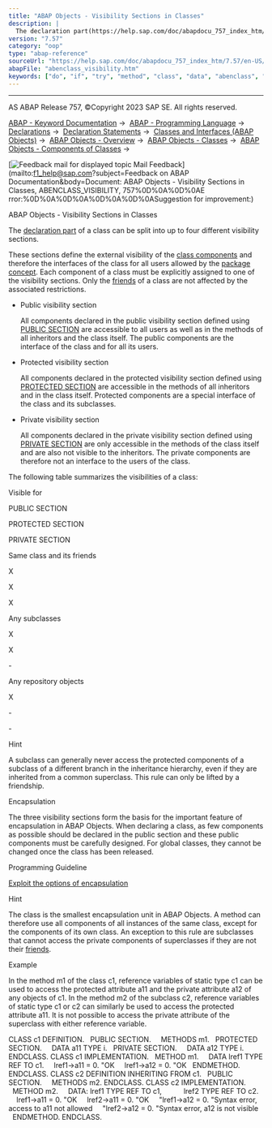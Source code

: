 ```yaml
---
title: "ABAP Objects - Visibility Sections in Classes"
description: |
  The declaration part(https://help.sap.com/doc/abapdocu_757_index_htm/7.57/en-US/abendeclaration_part_glosry.htm 'Glossary Entry') of a class can be split into up to four different visibility sections. These sections define the external visibility of the class components(https://help.sap.com/doc/
version: "7.57"
category: "oop"
type: "abap-reference"
sourceUrl: "https://help.sap.com/doc/abapdocu_757_index_htm/7.57/en-US/abenclass_visibility.htm"
abapFile: "abenclass_visibility.htm"
keywords: ["do", "if", "try", "method", "class", "data", "abenclass", "visibility"]
---
```


* * *

AS ABAP Release 757, ©Copyright 2023 SAP SE. All rights reserved.

[ABAP - Keyword Documentation](https://help.sap.com/doc/abapdocu_757_index_htm/7.57/en-US/abenabap.htm) →  [ABAP - Programming Language](https://help.sap.com/doc/abapdocu_757_index_htm/7.57/en-US/abenabap_reference.htm) →  [Declarations](https://help.sap.com/doc/abapdocu_757_index_htm/7.57/en-US/abendeclarations.htm) →  [Declaration Statements](https://help.sap.com/doc/abapdocu_757_index_htm/7.57/en-US/abenabap_declarations.htm) →  [Classes and Interfaces (ABAP Objects)](https://help.sap.com/doc/abapdocu_757_index_htm/7.57/en-US/abenclasses_and_interfaces.htm) →  [ABAP Objects - Overview](https://help.sap.com/doc/abapdocu_757_index_htm/7.57/en-US/abenabap_objects_oview.htm) →  [ABAP Objects - Classes](https://help.sap.com/doc/abapdocu_757_index_htm/7.57/en-US/abenclasses.htm) →  [ABAP Objects - Components of Classes](https://help.sap.com/doc/abapdocu_757_index_htm/7.57/en-US/abenclass_components.htm) → 

 [![](Mail.gif?object=Mail.gif&sap-language=EN "Feedback mail for displayed topic") Mail Feedback](mailto:f1_help@sap.com?subject=Feedback on ABAP Documentation&body=Document: ABAP Objects - Visibility Sections in Classes, ABENCLASS_VISIBILITY, 757%0D%0A%0D%0AE
rror:%0D%0A%0D%0A%0D%0A%0D%0ASuggestion for improvement:)

ABAP Objects - Visibility Sections in Classes

The [declaration part](https://help.sap.com/doc/abapdocu_757_index_htm/7.57/en-US/abendeclaration_part_glosry.htm "Glossary Entry") of a class can be split into up to four different visibility sections.

These sections define the external visibility of the [class components](https://help.sap.com/doc/abapdocu_757_index_htm/7.57/en-US/abenclass_components.htm) and therefore the interfaces of the class for all users allowed by the [package concept](https://help.sap.com/doc/abapdocu_757_index_htm/7.57/en-US/abenpackage_concept_glosry.htm "Glossary Entry"). Each component of a class must be explicitly assigned to one of the visibility sections. Only the [friends](https://help.sap.com/doc/abapdocu_757_index_htm/7.57/en-US/abenfriend_glosry.htm "Glossary Entry") of a class are not affected by the associated restrictions.

-   Public visibility section
    
    All components declared in the public visibility section defined using [PUBLIC SECTION](https://help.sap.com/doc/abapdocu_757_index_htm/7.57/en-US/abappublic.htm) are accessible to all users as well as in the methods of all inheritors and the class itself. The public components are the interface of the class and for all its users.
    
-   Protected visibility section
    
    All components declared in the protected visibility section defined using [PROTECTED SECTION](https://help.sap.com/doc/abapdocu_757_index_htm/7.57/en-US/abapprotected.htm) are accessible in the methods of all inheritors and in the class itself. Protected components are a special interface of the class and its subclasses.
    
-   Private visibility section
    
    All components declared in the private visibility section defined using [PRIVATE SECTION](https://help.sap.com/doc/abapdocu_757_index_htm/7.57/en-US/abapprivate.htm) are only accessible in the methods of the class itself and are also not visible to the inheritors. The private components are therefore not an interface to the users of the class.
    

The following table summarizes the visibilities of a class:

Visible for

PUBLIC SECTION

PROTECTED SECTION

PRIVATE SECTION

Same class and its friends

X

X

X

Any subclasses

X

X

\-

Any repository objects

X

\-

\-

Hint

A subclass can generally never access the protected components of a subclass of a different branch in the inheritance hierarchy, even if they are inherited from a common superclass. This rule can only be lifted by a friendship.

Encapsulation   

The three visibility sections form the basis for the important feature of encapsulation in ABAP Objects. When declaring a class, as few components as possible should be declared in the public section and these public components must be carefully designed. For global classes, they cannot be changed once the class has been released.

Programming Guideline

[Exploit the options of encapsulation](https://help.sap.com/doc/abapdocu_757_index_htm/7.57/en-US/abenencapsulation_guidl.htm "Guideline")

Hint

The class is the smallest encapsulation unit in ABAP Objects. A method can therefore use all components of all instances of the same class, except for the components of its own class. An exception to this rule are subclasses that cannot access the private components of superclasses if they are not their [friends](https://help.sap.com/doc/abapdocu_757_index_htm/7.57/en-US/abenfriends.htm).

Example

In the method m1 of the class c1, reference variables of static type c1 can be used to access the protected attribute a11 and the private attribute a12 of any objects of c1. In the method m2 of the subclass c2, reference variables of static type c1 or c2 can similarly be used to access the protected attribute a11. It is not possible to access the private attribute of the superclass with either reference variable.

CLASS c1 DEFINITION.
  PUBLIC SECTION.
    METHODS m1.
  PROTECTED SECTION.
    DATA a11 TYPE i.
  PRIVATE SECTION.
    DATA a12 TYPE i.
ENDCLASS.
CLASS c1 IMPLEMENTATION.
  METHOD m1.
    DATA lref1 TYPE REF TO c1.
    lref1->a11 = 0. "OK
    lref1->a12 = 0. "OK
  ENDMETHOD.
ENDCLASS.
CLASS c2 DEFINITION INHERITING FROM c1.
  PUBLIC SECTION.
    METHODS m2.
ENDCLASS.
CLASS c2 IMPLEMENTATION.
  METHOD m2.
    DATA: lref1 TYPE REF TO c1,
          lref2 TYPE REF TO c2.
    lref1->a11 = 0. "OK
    lref2->a11 = 0. "OK
    "lref1->a12 = 0. "Syntax error, access to a11 not allowed
    "lref2->a12 = 0. "Syntax error, a12 is not visible
  ENDMETHOD.
ENDCLASS.
